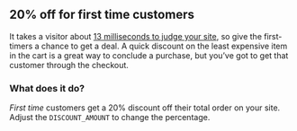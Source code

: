 ## 20% off for first time customers

It takes a visitor about [13 milliseconds to judge your site](https://www.shopify.com/enterprise/the-psychology-of-hero-images-how-to-hook-shoppers-tell-your-story-in-50-milliseconds-or-less), so give the first-timers a chance to get a deal. A quick discount on the least expensive item in the cart is a great way to conclude a purchase, but you’ve got to get that customer through the checkout.

### What does it do?

*First time* customers get a 20% discount off their total order on your site. Adjust the `DISCOUNT_AMOUNT` to change the percentage.
